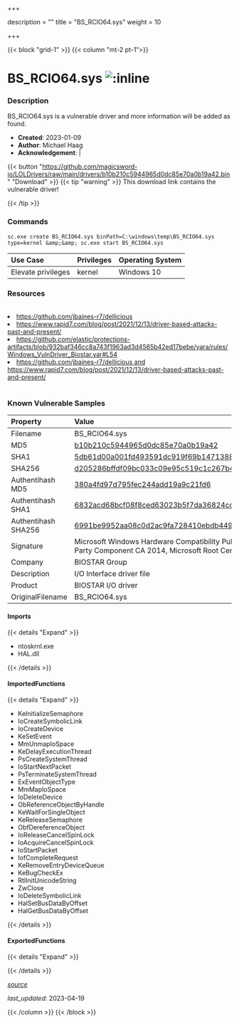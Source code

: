 +++

description = ""
title = "BS_RCIO64.sys"
weight = 10

+++


{{< block "grid-1" >}}
{{< column "mt-2 pt-1">}}


# BS_RCIO64.sys ![:inline](/images/twitter_verified.png) 


### Description

BS_RCIO64.sys is a vulnerable driver and more information will be added as found.

- **Created**: 2023-01-09
- **Author**: Michael Haag
- **Acknowledgement**:  | [](https://twitter.com/)

{{< button "https://github.com/magicsword-io/LOLDrivers/raw/main/drivers/b10b210c5944965d0dc85e70a0b19a42.bin" "Download" >}}
{{< tip "warning" >}}
This download link contains the vulnerable driver!

{{< /tip >}}

### Commands

```
sc.exe create BS_RCIO64.sys binPath=C:\windows\temp\BS_RCIO64.sys type=kernel &amp;&amp; sc.exe start BS_RCIO64.sys
```

| Use Case | Privileges | Operating System | 
|:---- | ---- | ---- |
| Elevate privileges | kernel | Windows 10 |

### Resources
<br>
<li><a href=" https://github.com/jbaines-r7/dellicious"> https://github.com/jbaines-r7/dellicious</a></li>
<li><a href=" https://www.rapid7.com/blog/post/2021/12/13/driver-based-attacks-past-and-present/"> https://www.rapid7.com/blog/post/2021/12/13/driver-based-attacks-past-and-present/</a></li>
<li><a href="https://github.com/elastic/protections-artifacts/blob/932baf346cc8a743f1963ad3d4565b42ed17bebe/yara/rules/Windows_VulnDriver_Biostar.yar#L54">https://github.com/elastic/protections-artifacts/blob/932baf346cc8a743f1963ad3d4565b42ed17bebe/yara/rules/Windows_VulnDriver_Biostar.yar#L54</a></li>
<li><a href="https://github.com/jbaines-r7/dellicious and https://www.rapid7.com/blog/post/2021/12/13/driver-based-attacks-past-and-present/">https://github.com/jbaines-r7/dellicious and https://www.rapid7.com/blog/post/2021/12/13/driver-based-attacks-past-and-present/</a></li>
<br>

### Known Vulnerable Samples

| Property           | Value |
|:-------------------|:------|
| Filename           | BS_RCIO64.sys |
| MD5                | [b10b210c5944965d0dc85e70a0b19a42](https://www.virustotal.com/gui/file/b10b210c5944965d0dc85e70a0b19a42) |
| SHA1               | [5db61d00a001fd493591dc919f69b14713889fc5](https://www.virustotal.com/gui/file/5db61d00a001fd493591dc919f69b14713889fc5) |
| SHA256             | [d205286bffdf09bc033c09e95c519c1c267b40c2ee8bab703c6a2d86741ccd3e](https://www.virustotal.com/gui/file/d205286bffdf09bc033c09e95c519c1c267b40c2ee8bab703c6a2d86741ccd3e) |
| Authentihash MD5   | [380a4fd97d795fec244add19a9c21fd6](https://www.virustotal.com/gui/search/authentihash%253A380a4fd97d795fec244add19a9c21fd6) |
| Authentihash SHA1  | [6832acd68bcf08f8ced63023b5f7da36824cc596](https://www.virustotal.com/gui/search/authentihash%253A6832acd68bcf08f8ced63023b5f7da36824cc596) |
| Authentihash SHA256| [6991be9952aa08c0d2ac9fa728410ebdb44988b496ed01b8b7f478785ebb30c4](https://www.virustotal.com/gui/search/authentihash%253A6991be9952aa08c0d2ac9fa728410ebdb44988b496ed01b8b7f478785ebb30c4) |
| Signature         | Microsoft Windows Hardware Compatibility Publisher, Microsoft Windows Third Party Component CA 2014, Microsoft Root Certificate Authority 2010   |
| Company           | BIOSTAR Group |
| Description       | I/O Interface driver file |
| Product           | BIOSTAR I/O driver |
| OriginalFilename  | BS_RCIO64.sys |


#### Imports
{{< details "Expand" >}}
* ntoskrnl.exe
* HAL.dll

{{< /details >}}
#### ImportedFunctions
{{< details "Expand" >}}
* KeInitializeSemaphore
* IoCreateSymbolicLink
* IoCreateDevice
* KeSetEvent
* MmUnmapIoSpace
* KeDelayExecutionThread
* PsCreateSystemThread
* IoStartNextPacket
* PsTerminateSystemThread
* ExEventObjectType
* MmMapIoSpace
* IoDeleteDevice
* ObReferenceObjectByHandle
* KeWaitForSingleObject
* KeReleaseSemaphore
* ObfDereferenceObject
* IoReleaseCancelSpinLock
* IoAcquireCancelSpinLock
* IoStartPacket
* IofCompleteRequest
* KeRemoveEntryDeviceQueue
* KeBugCheckEx
* RtlInitUnicodeString
* ZwClose
* IoDeleteSymbolicLink
* HalSetBusDataByOffset
* HalGetBusDataByOffset

{{< /details >}}
#### ExportedFunctions
{{< details "Expand" >}}

{{< /details >}}


[*source*](https://github.com/magicsword-io/LOLDrivers/tree/main/yaml/bs_rcio64.yaml)

*last_updated:* 2023-04-19








{{< /column >}}
{{< /block >}}
